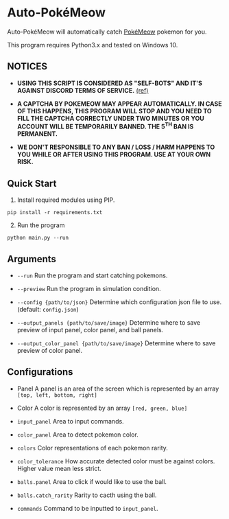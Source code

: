 # Auto-PokéMeow

Auto-PokéMeow will automatically catch [PokéMeow](https://pokemeow.com/) pokemon for you.

This program requires Python3.x and tested on Windows 10.

## NOTICES

* **USING THIS SCRIPT IS CONSIDERED AS "SELF-BOTS" AND IT'S AGAINST DISCORD TERMS OF SERVICE.** [(ref)](https://support.discord.com/hc/en-us/articles/115002192352-Automated-user-accounts-self-bots-)

* **A CAPTCHA BY POKEMEOW MAY APPEAR AUTOMATICALLY. IN CASE OF THIS HAPPENS, THIS PROGRAM WILL STOP AND YOU NEED TO FILL THE CAPTCHA CORRECTLY UNDER TWO MINUTES OR YOU ACCOUNT WILL BE TEMPORARILY BANNED. THE 5<sup>TH</sup> BAN IS PERMANENT.**

* **WE DON'T RESPONSIBLE TO ANY BAN / LOSS / HARM HAPPENS TO YOU WHILE OR AFTER USING THIS PROGRAM. USE AT YOUR OWN RISK.**

## Quick Start

1. Install required modules using PIP.

```
pip install -r requirements.txt
```

2. Run the program

```
python main.py --run
```

## Arguments

* `--run`
Run the program and start catching pokemons.

* `--preview`
Run the program in simulation condition.

* `--config {path/to/json}`
Determine which configuration json file to use. (default: `config.json`)

* `--output_panels {path/to/save/image}`
Determine where to save preview of input panel, color panel, and ball panels.

* `--output_color_panel {path/to/save/image}`
Determine where to save preview of color panel.

## Configurations

* Panel
A panel is an area of the screen which is represented by an array `[top, left, bottom, right]`

* Color
A color is represented by an array `[red, green, blue]`

* `input_panel`
Area to input commands.

* `color_panel`
Area to detect pokemon color.

* `colors`
Color representations of each pokemon rarity.

* `color_tolerance`
How accurate detected color must be against colors. Higher value mean less strict.

* `balls.panel`
Area to click if would like to use the ball.

* `balls.catch_rarity`
Rarity to cacth using the ball.

* `commands`
Command to be inputted to `input_panel`.
